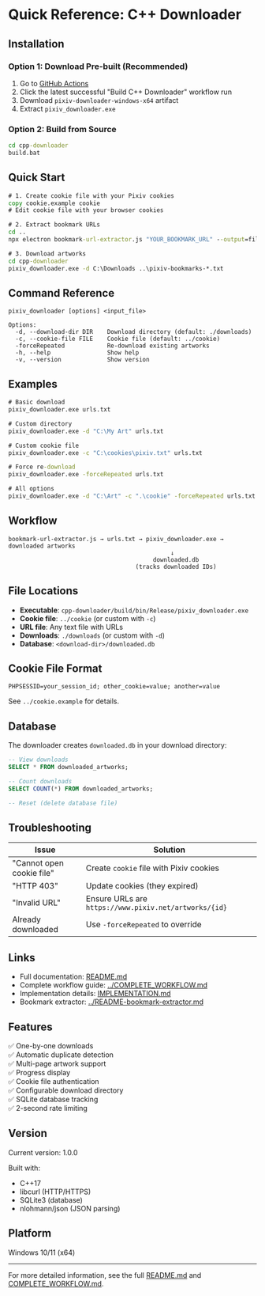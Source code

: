 # Quick Reference: C++ Downloader

## Installation

### Option 1: Download Pre-built (Recommended)
1. Go to [GitHub Actions](../../actions)
2. Click the latest successful "Build C++ Downloader" workflow run
3. Download `pixiv-downloader-windows-x64` artifact
4. Extract `pixiv_downloader.exe`

### Option 2: Build from Source
```cmd
cd cpp-downloader
build.bat
```

## Quick Start

```cmd
# 1. Create cookie file with your Pixiv cookies
copy cookie.example cookie
# Edit cookie file with your browser cookies

# 2. Extract bookmark URLs
cd ..
npx electron bookmark-url-extractor.js "YOUR_BOOKMARK_URL" --output=file

# 3. Download artworks
cd cpp-downloader
pixiv_downloader.exe -d C:\Downloads ..\pixiv-bookmarks-*.txt
```

## Command Reference

```
pixiv_downloader [options] <input_file>

Options:
  -d, --download-dir DIR    Download directory (default: ./downloads)
  -c, --cookie-file FILE    Cookie file (default: ../cookie)
  -forceRepeated            Re-download existing artworks
  -h, --help                Show help
  -v, --version             Show version
```

## Examples

```cmd
# Basic download
pixiv_downloader.exe urls.txt

# Custom directory
pixiv_downloader.exe -d "C:\My Art" urls.txt

# Custom cookie file
pixiv_downloader.exe -c "C:\cookies\pixiv.txt" urls.txt

# Force re-download
pixiv_downloader.exe -forceRepeated urls.txt

# All options
pixiv_downloader.exe -d "C:\Art" -c ".\cookie" -forceRepeated urls.txt
```

## Workflow

```
bookmark-url-extractor.js → urls.txt → pixiv_downloader.exe → downloaded artworks
                                              ↓
                                         downloaded.db
                                    (tracks downloaded IDs)
```

## File Locations

- **Executable**: `cpp-downloader/build/bin/Release/pixiv_downloader.exe`
- **Cookie file**: `../cookie` (or custom with `-c`)
- **URL file**: Any text file with URLs
- **Downloads**: `./downloads` (or custom with `-d`)
- **Database**: `<download-dir>/downloaded.db`

## Cookie File Format

```
PHPSESSID=your_session_id; other_cookie=value; another=value
```

See `../cookie.example` for details.

## Database

The downloader creates `downloaded.db` in your download directory:

```sql
-- View downloads
SELECT * FROM downloaded_artworks;

-- Count downloads
SELECT COUNT(*) FROM downloaded_artworks;

-- Reset (delete database file)
```

## Troubleshooting

| Issue | Solution |
|-------|----------|
| "Cannot open cookie file" | Create `cookie` file with Pixiv cookies |
| "HTTP 403" | Update cookies (they expired) |
| "Invalid URL" | Ensure URLs are `https://www.pixiv.net/artworks/{id}` |
| Already downloaded | Use `-forceRepeated` to override |

## Links

- Full documentation: [README.md](README.md)
- Complete workflow guide: [../COMPLETE_WORKFLOW.md](../COMPLETE_WORKFLOW.md)
- Implementation details: [IMPLEMENTATION.md](IMPLEMENTATION.md)
- Bookmark extractor: [../README-bookmark-extractor.md](../README-bookmark-extractor.md)

## Features

✅ One-by-one downloads  
✅ Automatic duplicate detection  
✅ Multi-page artwork support  
✅ Progress display  
✅ Cookie file authentication  
✅ Configurable download directory  
✅ SQLite database tracking  
✅ 2-second rate limiting  

## Version

Current version: 1.0.0

Built with:
- C++17
- libcurl (HTTP/HTTPS)
- SQLite3 (database)
- nlohmann/json (JSON parsing)

## Platform

Windows 10/11 (x64)

---

For more detailed information, see the full [README.md](README.md) and [COMPLETE_WORKFLOW.md](../COMPLETE_WORKFLOW.md).
